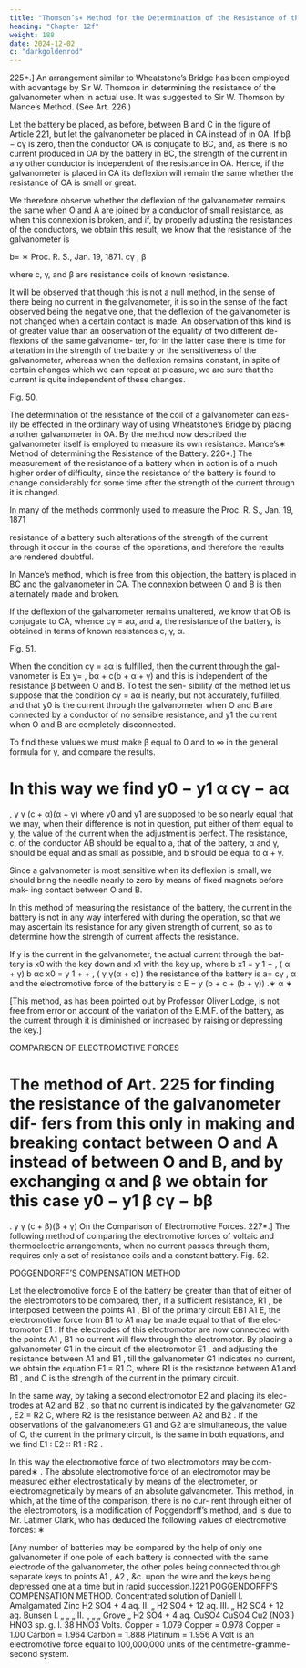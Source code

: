 ```yaml
---
title: "Thomson’s∗ Method for the Determination of the Resistance of the Galvanometer"
heading: "Chapter 12f"
weight: 188
date: 2024-12-02
c: "darkgoldenrod"
---
```



225*.] An arrangement similar to Wheatstone’s Bridge has been employed with advantage by Sir W. Thomson in determining the resistance of the galvanometer when in actual use. It was suggested to Sir W. Thomson by Mance’s Method. (See Art. 226.)

Let the battery be placed, as before, between B and C in the figure of Article 221, but let the galvanometer be placed in CA instead of in OA. If bβ − cγ is zero, then the conductor OA is conjugate to BC, and, as there is no current produced in OA by the battery in BC, the strength of the current in any other conductor is independent of the resistance in OA. Hence, if the galvanometer is placed in CA its deflexion will remain the same whether the resistance of OA is small or great.

We therefore observe whether the deflexion of the galvanometer remains the same when O and A are joined by
a conductor of small resistance, as when this connexion is broken, and if, by
properly adjusting the resistances of the conductors, we obtain this result, we
know that the resistance of the galvanometer is

b=
∗
Proc. R. S., Jan. 19, 1871.
cγ
,
β


where c, γ, and β are resistance coils of known resistance.

It will be observed that though this is not a null method, in the sense of there being no current in the galvanometer, it is so in the sense of the fact observed being the negative one, that the deflexion of the galvanometer is not changed when a certain contact is made. An observation of this kind is of greater value than an observation of the equality of two different de- flexions of the same galvanome- ter, for in the latter case there is time for alteration in the strength of the battery or the sensitiveness of the galvanometer, whereas when the deflexion remains constant, in spite of certain changes which we can repeat at pleasure, we are sure that the current is quite independent of these changes.

Fig. 50.

The determination of the resistance of the coil of a galvanometer can eas- ily be effected in the ordinary way of using Wheatstone’s Bridge by placing another galvanometer in OA. By the method now described the galvanometer itself is employed to measure its own resistance. Mance’s∗ Method of determining the Resistance of the Battery. 226*.] The measurement of the resistance of a battery when in action is of a much higher order of difficulty, since the resistance of the battery is found to change considerably for some time after the strength of the current through it is changed.

In many of the methods commonly used to measure the
Proc. R. S., Jan. 19, 1871

resistance of a battery such alterations of the strength of the current through
it occur in the course of the operations, and therefore the results are rendered
doubtful.

In Mance’s method, which is free from this objection, the battery is placed
in BC and the galvanometer in CA. The connexion between O and B is then
alternately made and broken.

If the deflexion of the galvanometer remains unaltered, we know that OB
is conjugate to CA, whence cγ = aα, and a, the resistance of the battery, is
obtained in terms of known resistances c, γ, α.

Fig. 51.

When the condition cγ = aα is fulfilled, then the current through the gal-
vanometer is
Eα
y=
,
bα + c(b + α + γ)
and this is independent of the resistance β between O and B. To test the sen-
sibility of the method let us suppose that the condition cγ = aα is nearly, but
not accurately, fulfilled, and that y0 is the current through the galvanometer
when O and B are connected by a conductor of no sensible resistance, and
y1 the current when O and B are completely disconnected.


To find these values we must make β equal to 0 and to ∞ in the general
formula for y, and compare the results.

In this way we find
y0 − y1 α cγ − aα
=
,
y
γ (c + α)(α + γ)
where y0 and y1 are supposed to be so nearly equal that we may, when their
difference is not in question, put either of them equal to y, the value of the
current when the adjustment is perfect.
The resistance, c, of the conductor AB should be equal to a, that of the
battery, α and γ, should be equal and as small as possible, and b should be
equal to α + γ.

Since a galvanometer is most sensitive when its deflexion is small, we should bring the needle nearly to zero by means of fixed magnets before mak- ing contact between O and B.

In this method of measuring the resistance of the battery, the current in the battery is not in any way interfered with during the operation, so that we may ascertain its resistance for any given strength of current, so as to determine how the strength of current affects the resistance.

If y is the current in the galvanometer, the actual current through the bat-
tery is x0 with the key down and x1 with the key up, where
b
x1 = y 1 +
,
(
α + γ)
b
αc
x0 = y 1 + +
,
(
γ γ(α + c) )
the resistance of the battery is
a=
cγ
,
α
and the electromotive force of the battery is
c
E = y (b + c + (b + γ)) .∗
α
∗

[This method, as has been pointed out by Professor Oliver Lodge, is not free from error on
account of the variation of the E.M.F. of the battery, as the current through it is diminished or
increased by raising or depressing the key.]

COMPARISON OF ELECTROMOTIVE FORCES

The method of Art. 225 for finding the resistance of the galvanometer dif-
fers from this only in making and breaking contact between O and A instead
of between O and B, and by exchanging α and β we obtain for this case
y0 − y1 β
cγ − bβ
=
.
y
γ (c + β)(β + γ)
On the Comparison of Electromotive Forces.
227*.] The following method of comparing the electromotive forces of
voltaic and thermoelectric arrangements, when no current passes through
them, requires only a set of resistance coils and a constant battery.
Fig. 52.

POGGENDORFF’S COMPENSATION METHOD

Let the electromotive force E of the battery be greater than that of either
of the electromotors to be compared, then, if a sufficient resistance, R1 , be
interposed between the points A1 , B1 of the primary circuit EB1 A1 E, the
electromotive force from B1 to A1 may be made equal to that of the elec-
tromotor E1 . If the electrodes of this electromotor are now connected with
the points A1 , B1 no current will flow through the electromotor. By placing
a galvanometer G1 in the circuit of the electromotor E1 , and adjusting the resistance between A1 and B1 , till the galvanometer G1 indicates no current,
we obtain the equation
E1 = R1 C,
where R1 is the resistance between A1 and B1 , and C is the strength of the
current in the primary circuit.

In the same way, by taking a second electromotor E2 and placing its elec-
trodes at A2 and B2 , so that no current is indicated by the galvanometer G2 ,
E2 = R2 C,
where R2 is the resistance between A2 and B2 . If the observations of the
galvanometers G1 and G2 are simultaneous, the value of C, the current in the
primary circuit, is the same in both equations, and we find
E1 ∶ E2 ∶∶ R1 ∶ R2 .

In this way the electromotive force of two electromotors may be com-
pared∗ . The absolute electromotive force of an electromotor may be measured
either electrostatically by means of the electrometer, or electromagnetically by
means of an absolute galvanometer.
This method, in which, at the time of the comparison, there is no cur-
rent through either of the electromotors, is a modification of Poggendorff’s
method, and is due to Mr. Latimer Clark, who has deduced the following
values of electromotive forces:
∗

[Any number of batteries may be compared by the help of only one galvanometer if one
pole of each battery is connected with the same electrode of the galvanometer, the other poles
being connected through separate keys to points A1 , A2 , &c. upon the wire and the keys being
depressed one at a time but in rapid succession.]221
POGGENDORFF’S COMPENSATION METHOD.
Concentrated
solution of
Daniell I. Amalgamated Zinc H2 SO4 + 4 aq.
II.
„
H2 SO4 + 12 aq.
III.
„
H2 SO4 + 12 aq.
Bunsen I.
„
„
„
II.
„
„
„
Grove
„
H2 SO4 + 4 aq.
CuSO4
CuSO4
Cu2 (NO3 )
HNO3
sp. g. l. 38
HNO3
Volts.
Copper = 1.079
Copper = 0.978
Copper = 1.00
Carbon = 1.964
Carbon = 1.888
Platinum = 1.956
A Volt is an electromotive force equal to 100,000,000 units of the centimetre-gramme-second
system.

